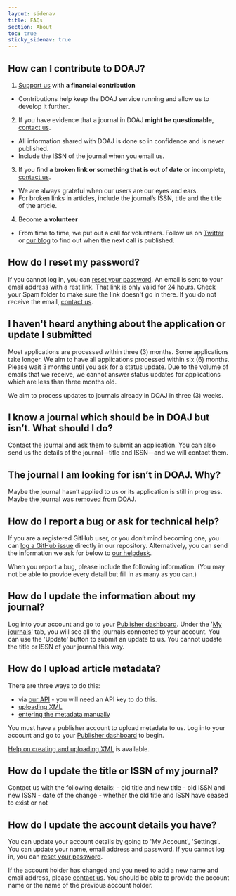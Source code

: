 ```yaml
---
layout: sidenav
title: FAQs
section: About
toc: true
sticky_sidenav: true
---
```


## How can I contribute to DOAJ?

1. [Support us](/support/) with **a financial contribution**
  + Contributions help keep the DOAJ service running and allow us to develop it further.
2. If you have evidence that a journal in DOAJ **might be questionable**, [contact us](/contact/).
  + All information shared with DOAJ is done so in confidence and is never published.
  + Include the ISSN of the journal when you email us.
3. If you find **a broken link or something that is out of date** or incomplete, [contact us](/contact/).
  + We are always grateful when our users are our eyes and ears.
  + For broken links in articles, include the journal’s ISSN, title and the title of the article.
4. Become **a volunteer**
  + From time to time, we put out a call for volunteers. Follow us on [Twitter](https://twitter.com/doajplus) or [our blog](https://blog.doaj.org/) to find out when the next call is published.

## How do I reset my password?

  If you cannot log in, you can [reset your password](/account/forgot). An email is sent to your email address with a rest link. That link is only valid for 24 hours. Check your Spam folder to make sure the link doesn't go in there. If you do not receive the email, [contact us](/contact/).

## I haven't heard anything about the application or update I submitted

  Most applications are processed within three (3) months. Some applications take longer. We aim to have all applications processed within six (6) months. Please wait 3 months until you ask for a status update. Due to the volume of emails that we receive, we cannot answer status updates for applications which are less than three months old. 
  
  We aim to process updates to journals already in DOAJ in three (3) weeks.

## I know a journal which should be in DOAJ but isn’t. What should I do?

  Contact the journal and ask them to submit an application. You can also send us the details of the journal—title and ISSN—and we will contact them.

## The journal I am looking for isn’t in DOAJ. Why?

  Maybe the journal hasn’t applied to us or its application is still in progress. Maybe the journal was [removed from DOAJ](https://docs.google.com/spreadsheets/d/183mRBRqs2jOyP0qZWXN8dUd02D4vL0Mov_kgYF8HORM/edit#gid=1650882189&range=A1).

## How do I report a bug or ask for technical help?

  If you are a registered GitHub user, or you don’t mind becoming one, you can [log a GitHub issue](https://github.com/DOAJ/doaj/issues/new/choose) directly in our repository. Alternatively, you can send the information we ask for below to [our helpdesk](mailto:feedback@doaj.org).

 When you report a bug, please include the following information. (You may not be able to provide every detail but fill in as many as you can.)

## How do I update the information about my journal?

  Log into your account and go to your [Publisher dashboard](/publisher/). Under the '[My journals](/publisher/journal)' tab, you will see all the journals connected to your account. You can use the 'Update' button to submit an update to us. You cannot update the title or ISSN of your journal this way. 
  
## How do I upload article metadata?

  There are three ways to do this: 
  - via [our API](/docs/api/) - you will need an API key to do this.
  - [uploading XML](/publisher/uploadfile)
  - [entering the metadata manually](/publisher/metadata)
  
  You must have a publisher account to upload metadata to us. Log into your account and go to your [Publisher dashboard](/publisher/) to begin.
  
  [Help on creating and uploading XML](/docs/xml/) is available.

## How do I update the title or ISSN of my journal?

  Contact us with the following details:
    - old title and new title
    - old ISSN and new ISSN
    - date of the change
    - whether the old title and ISSN have ceased to exist or not

## How do I update the account details you have?

  You can update your account details by going to 'My Account', 'Settings'. You can update your name, email address and password. If you cannot log in, you can [reset your password](/account/forgot). 
  
  If the account holder has changed and you need to add a new name and email address, please [contact us](/contact/). You should be able to provide the account name or the name of the previous account holder.
